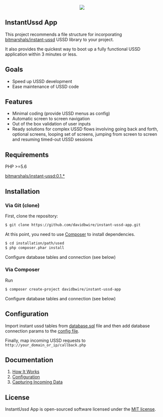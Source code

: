 <p align="center"><img src="https://avatars1.githubusercontent.com/u/30041331?v=4&s=80"></p>

## InstantUssd App

This project recommends a file structure for incorporating [bitmarshals/instant-ussd](https://github.com/bitmarshals/instant-ussd) USSD library to your project.

It also provides the quickest way to boot up a fully functional USSD application within 3 minutes or less.

## Goals

- Speed up USSD development
- Ease maintenance of USSD code

## Features

- Minimal coding (provide USSD menus as config)
- Automatic screen to screen navigation
- Out of the box validation of user inputs
- Ready solutions for complex USSD flows involving going back and forth,
optional screens, looping set of screens,  jumping from screen to screen and 
resuming timed-out USSD sessions

Requirements
------------

PHP >=5.6

[bitmarshals/instant-ussd:0.1.*](https://github.com/bitmarshals/instant-ussd)

Installation
------------

### Via Git (clone)

First, clone the repository:

```bash
$ git clone https://github.com/davidbwire/instant-ussd-app.git
```

At this point, you need to use [Composer](https://getcomposer.org/) to install
dependencies.

```bash
$ cd installation/path/used
$ php composer.phar install
```

Configure database tables and connection (see below)

### Via Composer

Run

```bash
$ composer create-project davidbwire/instant-ussd-app
```

Configure database tables and connection (see below)

## Configuration

Import instant ussd tables from [database.sql](config/database.sql) file and then add database connection params to the  [config file](config/iussd.config.php).

Finally, map incoming USSD requests to `http://your_domain_or_ip/callback.php`

## Documentation


1. [How It Works](https://github.com/bitmarshals/instant-ussd#usage)
1. [Configuration](https://github.com/bitmarshals/instant-ussd/wiki/Configuration)
1. [Capturing Incoming Data](https://github.com/bitmarshals/instant-ussd/wiki/Capturing-Incoming-Data)


## License

InstantUssd App is open-sourced software licensed under the [MIT license](http://opensource.org/licenses/MIT).
